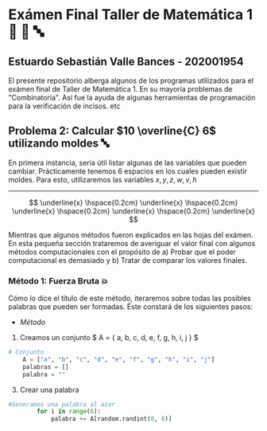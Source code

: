 # Exámen Final Taller de Matemática 1 🥇 🔢 🔤
## Estuardo Sebastián Valle Bances - 202001954 
El presente repositorio alberga algunos de los programas utilizados para el exámen final de Taller de Matemática 1. En su mayoría problemas de "Combinatoria". Así fue la ayuda de algunas herramientas de programación para la verificación de incisos. etc

## Problema 2: Calcular $10 \overline{C} 6$ utilizando moldes 🔤
En primera instancia, sería útil listar algunas de las variables que pueden cambiar. 
Prácticamente tenemos 6 espacios en los cuales pueden existir moldes. Para esto, utilizaremos las variables $x,y,z,w,v,h$

_ _ _ _ _ _

$$
\underline{x} \hspace{0.2cm} \underline{x} \hspace{0.2cm}  \underline{x} \hspace{0.2cm} \underline{x} \hspace{0.2cm} \underline{x}
$$

Mientras que algunos métodos fueron explicados en las hojas del exámen. En esta pequeña sección trataremos de averiguar el valor final con algunos métodos computacionales con el propósito de a) Probar que el poder computacional es demasiado y b) Tratar de comparar los valores finales. 

### Método 1: Fuerza Bruta 💥
Cómo lo dice el título de este método, iteraremos sobre todas las posibles palabras que pueden ser formadas. Éste constará de los siguientes pasos: 
- *Método*
1. Creamos un conjunto 
$ A = \{ a, b, c, d, e, f, g, h, i, j \} $ 
```python
# Conjunto
    A = ["a", "b", "c", "d", "e", "f", "g", "h", "i", "j"]
    palabras = []
    palabra = ""
```
3. Crear una palabra 
```python
#Generamos una palabra al azar
        for i in range(6):
            palabra += A[random.randint(0, 6)]
```

